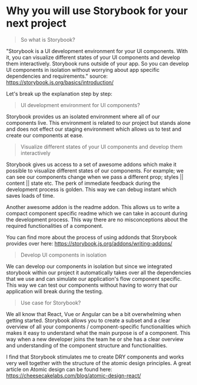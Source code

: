 # Why you will use Storybook for your next project

> So what is Storybook?

"Storybook is a UI development environment for your UI components. With it, you can visualize different states of your UI components and develop them interactively.
Storybook runs outside of your app. So you can develop UI components in isolation without worrying about app specific dependencies and requirements."
source: https://storybook.js.org/basics/introduction/

Let's break up the explanation step by step:

> UI development environment for UI components?

Storybook provides us an isolated environment where all of our components live. This environment is related to our project but stands alone
and does not effect our staging environment which allows us to test and create our components at ease. 

> Visualize different states of your UI components and develop them interactively

Storybook gives us access to a set of awesome addons which make it possible to visualize different states of our components. 
For example; we can see our components change when we pass a different prop; styles || content || state etc.
The perk of immediate feedback during the development process is golden. This way we can debug instant which saves loads of time.

Another awesome addon is the readme addon. This allows us to write a compact component specific readme which we can take in account during the
development process. This way there are no misconceptions about the required functionalities of a component.

You can find more about the process of using addonds that Storybook provides over here: https://storybook.js.org/addons/writing-addons/

> Develop UI components in isolation

We can develop our components in isolation but since we integrated storybook within our project it automatically takes over all the dependencies
that we use and can simulate our application's flow component specific. This way we can test our components without having to worry that our application
will break during the testing. 

> Use case for Storybook?

We all know that React, Vue or Angular can be a bit overwhelming when getting started. Storybook allows you to create a subset and a clear overview
of all your components / component-specific functionalities which makes it easy to understand what the main purpose is of a component.
This way when a new developer joins the team he or she has a clear overview and understanding of the component structure and functionalities. 

I find that Storybook stimulates me to create DRY components and works very well together with the structure of the atomic design principles.
A great article on Atomic design can be found here: https://cheesecakelabs.com/blog/atomic-design-react/
